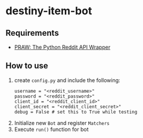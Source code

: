 # destiny-item-bot

## Requirements

* [PRAW: The Python Reddit API Wrapper](https://praw.readthedocs.io)


## How to use

1. create `config.py` and include the following:
   ```
   username = "<reddit_username>"
   password = "<reddit_password>"
   client_id = "<reddit_client_id>"
   client_secret = "<reddit_client_secret>"
   debug = False # set this to True while testing
   ```
2. Initialize new `Bot` and register `Matchers`
3. Execute `run()` function for bot
